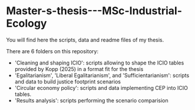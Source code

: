# Master-s-thesis---MSc-Industrial-Ecology
You will find here the scripts, data and readme files of my thesis. 


There are 6 folders on this repository:
- 'Cleaning and shaping ICIO': scripts allowing to shape the ICIO tables provided by Kopp (2025) in a format fit for the thesis
- 'Egalitarianism', 'Liberal Egalitarianism', and 'Sufficientarianism': scripts and data to build justice footprint scenarios
- 'Circular economy policy': scripts and data implementing CEP into ICIO tables.
- 'Results analysis': scripts performing the scenario comparision
 
